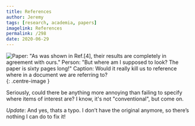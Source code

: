 ```yaml
---
title: References
author: Jeremy
tags: [research, academia, papers]
imagelink: References
permalink: /298
date: 2020-06-29
---
```


![Paper: "As was shown in Ref.[4], their results are completely in agreement with ours." Person: "But where am I supposed to look? The paper is sixty pages long!" Caption: Would it really kill us to reference where in a document we are referring to?](https://res.cloudinary.com/dh3hm8pb7/image/upload/c_scale,q_auto:best/v1535842782/Handwaving/Published/References.png){: .centre-image }

Seriously, could there be anything more annoying than failing to specify where items of interest are? I know, it's not "conventional", but come on.

*Update*: And yes, thats a typo. I don’t have the original anymore, so there’s nothing I can do to fix it!
